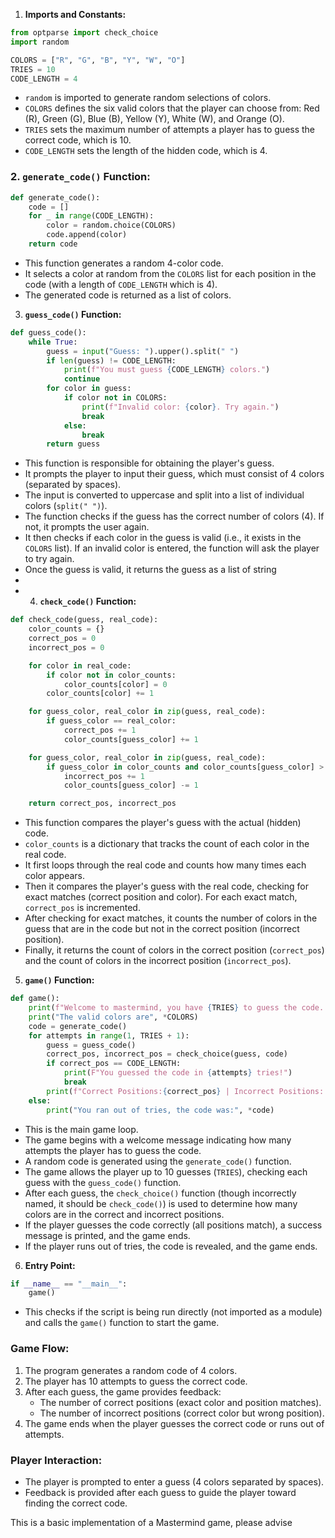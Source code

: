 


1. **Imports and Constants:**
```python
from optparse import check_choice
import random 

COLORS = ["R", "G", "B", "Y", "W", "O"]
TRIES = 10 
CODE_LENGTH = 4
```

- `random` is imported to generate random selections of colors.
- `COLORS` defines the six valid colors that the player can choose from: Red (R), Green (G), Blue (B), Yellow (Y), White (W), and Orange (O).
- `TRIES` sets the maximum number of attempts a player has to guess the correct code, which is 10.
- `CODE_LENGTH` sets the length of the hidden code, which is 4.

### 2. **`generate_code()` Function:**
```python
def generate_code():
    code = []
    for _ in range(CODE_LENGTH):
        color = random.choice(COLORS)
        code.append(color)
    return code
```
- This function generates a random 4-color code.
- It selects a color at random from the `COLORS` list for each position in the code (with a length of `CODE_LENGTH` which is 4).
- The generated code is returned as a list of colors.

3. **`guess_code()` Function:**
```python
def guess_code():
    while True:
        guess = input("Guess: ").upper().split(" ")
        if len(guess) != CODE_LENGTH:
            print(f"You must guess {CODE_LENGTH} colors.")
            continue
        for color in guess:
            if color not in COLORS:
                print(f"Invalid color: {color}. Try again.")
                break
            else:
                break
        return guess
```
- This function is responsible for obtaining the player's guess.
- It prompts the player to input their guess, which must consist of 4 colors (separated by spaces).
- The input is converted to uppercase and split into a list of individual colors (`split(" ")`).
- The function checks if the guess has the correct number of colors (4). If not, it prompts the user again.
- It then checks if each color in the guess is valid (i.e., it exists in the `COLORS` list). If an invalid color is entered, the function will ask the player to try again.
- Once the guess is valid, it returns the guess as a list of string
-
- 4. **`check_code()` Function:**
```python
def check_code(guess, real_code):
    color_counts = {}
    correct_pos = 0
    incorrect_pos = 0

    for color in real_code:
        if color not in color_counts:
            color_counts[color] = 0
        color_counts[color] += 1

    for guess_color, real_color in zip(guess, real_code):
        if guess_color == real_color:
            correct_pos += 1
            color_counts[guess_color] += 1

    for guess_color, real_color in zip(guess, real_code):
        if guess_color in color_counts and color_counts[guess_color] > 0:
            incorrect_pos += 1
            color_counts[guess_color] -= 1

    return correct_pos, incorrect_pos
```
- This function compares the player's guess with the actual (hidden) code.
- `color_counts` is a dictionary that tracks the count of each color in the real code.
- It first loops through the real code and counts how many times each color appears.
- Then it compares the player's guess with the real code, checking for exact matches (correct position and color). For each exact match, `correct_pos` is incremented.
- After checking for exact matches, it counts the number of colors in the guess that are in the code but not in the correct position (incorrect position).
- Finally, it returns the count of colors in the correct position (`correct_pos`) and the count of colors in the incorrect position (`incorrect_pos`).

5. **`game()` Function:**
```python
def game():
    print(f"Welcome to mastermind, you have {TRIES} to guess the code..")
    print("The valid colors are", *COLORS)
    code = generate_code()
    for attempts in range(1, TRIES + 1):
        guess = guess_code()
        correct_pos, incorrect_pos = check_choice(guess, code)
        if correct_pos == CODE_LENGTH:
            print(F"You guessed the code in {attempts} tries!")
            break
        print(f"Correct Positions:{correct_pos} | Incorrect Positions: {incorrect_pos}")
    else:
        print("You ran out of tries, the code was:", *code)
```
- This is the main game loop.
- The game begins with a welcome message indicating how many attempts the player has to guess the code.
- A random code is generated using the `generate_code()` function.
- The game allows the player up to 10 guesses (`TRIES`), checking each guess with the `guess_code()` function.
- After each guess, the `check_choice()` function (though incorrectly named, it should be `check_code()`) is used to determine how many colors are in the correct and incorrect positions.
- If the player guesses the code correctly (all positions match), a success message is printed, and the game ends.
- If the player runs out of tries, the code is revealed, and the game ends.

6. **Entry Point:**
```python
if __name__ == "__main__":
    game()
```
- This checks if the script is being run directly (not imported as a module) and calls the `game()` function to start the game.


### **Game Flow:**
1. The program generates a random code of 4 colors.
2. The player has 10 attempts to guess the correct code.
3. After each guess, the game provides feedback:
   - The number of correct positions (exact color and position matches).
   - The number of incorrect positions (correct color but wrong position).
4. The game ends when the player guesses the correct code or runs out of attempts.

### **Player Interaction:**
- The player is prompted to enter a guess (4 colors separated by spaces).
- Feedback is provided after each guess to guide the player toward finding the correct code.

This is a basic implementation of a Mastermind game, please advise
